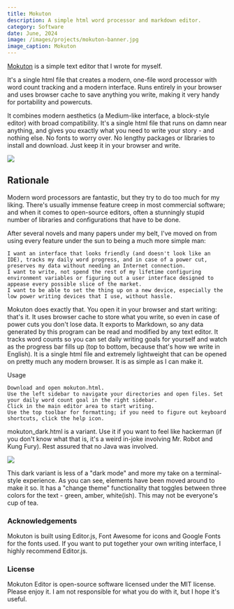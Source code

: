 ```yaml
---
title: Mokuton
description: A simple html word processor and markdown editor.
category: Software
date: June, 2024
image: /images/projects/mokuton-banner.jpg
image_caption: Mokuton
---
```


[Mokuton](https://github.com/yudhanjaya/Mokuton) is a simple text editor that I wrote for myself. 

It's a single html file that creates a modern, one-file word processor with word count tracking and a modern interface. Runs entirely in your browser and uses browser cache to save anything you write, making it very handy for portability and powercuts.

It combines modern aesthetics (a Medium-like interface, a block-style editor) with broad compatibility. It's a single html file that runs on damn near anything, and gives you exactly what you need to write your story - and nothing else. No fonts to worry over. No lengthy packages or libraries to install and download. Just keep it in your browser and write.


![]({{site.baseurl}}/images/projects/mokuton.jpg)


## Rationale


Modern word processors are fantastic, but they try to do too much for my liking. There's usually immense feature creep in most commercial software; and when it comes to open-source editors, often a stunningly stupid number of libraries and configurations that have to be done.

After several novels and many papers under my belt, I've moved on from using every feature under the sun to being a much more simple man:

    I want an interface that looks friendly (and doesn't look like an IDE), tracks my daily word progress, and in case of a power cut, preserves my data without needing an Internet connection.
    I want to write, not spend the rest of my lifetime configuring environment variables or figuring out a user interface designed to appease every possible slice of the market.
    I want to be able to set the thing up on a new device, especially the low power writing devices that I use, without hassle.

Mokuton does exactly that. You open it in your browser and start writing: that's it. It uses browser cache to store what you write, so even in case of power cuts you don't lose data. It exports to Markdown, so any data generated by this program can be read and modified by any text editor. It tracks word counts so you can set daily writing goals for yourself and watch as the progress bar fills up (top to bottom, because that's how we write in English). It is a single html file and extremely lightweight that can be opened on pretty much any modern browser. It is as simple as I can make it.

Usage

    Download and open mokuton.html.
    Use the left sidebar to navigate your directories and open files. Set your daily word count goal in the right sidebar.
    Click in the main editor area to start writing.
    Use the top toolbar for formatting; if you need to figure out keyboard shortcuts, click the help icon.

mokuton_dark.html is a variant. Use it if you want to feel like hackerman (if you don't know what that is, it's a weird in-joke involving Mr. Robot and Kung Fury). Rest assured that no Java was involved. 

![]({{site.baseurl}}/images/projects/mokuton-dark.png)

This dark variant is less of a "dark mode" and more my take on a terminal-style experience. As you can see, elements have been moved around to make it so. It has a "change theme" functionality that toggles between three colors for the text - green, amber, white(ish). This may not be everyone's cup of tea.

### Acknowledgements

Mokuton is built using Editor.js, Font Awesome for icons and Google Fonts for the fonts used. If you want to put together your own writing interface, I highly recommend Editor.js.

### License
Mokuton Editor is open-source software licensed under the MIT license. Please enjoy it. I am not responsible for what you do with it, but I hope it's useful.